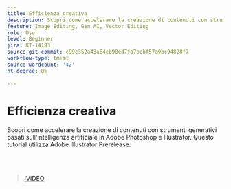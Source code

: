 ```yaml
---
title: Efficienza creativa
description: Scopri come accelerare la creazione di contenuti con strumenti generativi basati sull'intelligenza artificiale in Adobe Photoshop e Illustrator
feature: Image Editing, Gen AI, Vector Editing
role: User
level: Beginner
jira: KT-14193
source-git-commit: c99c352a43a64cb98ed7fa7bcbf57a9bc94828f7
workflow-type: tm+mt
source-wordcount: '42'
ht-degree: 0%

---
```


# Efficienza creativa

Scopri come accelerare la creazione di contenuti con strumenti generativi basati sull&#39;intelligenza artificiale in Adobe Photoshop e Illustrator. Questo tutorial utilizza Adobe Illustrator Prerelease.

<br> 

>[!VIDEO](https://video.tv.adobe.com/v/3425036?quality=12&learn=on&hidetitle=true)
